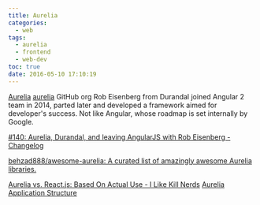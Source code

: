 ```yaml
---
title: Aurelia
categories:
  - web
tags:
  - aurelia
  - frontend
  - web-dev
toc: true
date: 2016-05-10 17:10:19
---
```


[Aurelia](http://aurelia.io/)
[aurelia](https://github.com/aurelia) GitHub org
Rob Eisenberg from Durandal joined Angular 2 team in 2014, parted later and developed a framework aimed for developer's success.
Not like Angular, whose roadmap is set internally by Google.

[#140: Aurelia, Durandal, and leaving AngularJS with Rob Eisenberg - Changelog](https://changelog.com/140/)

[behzad888/awesome-aurelia: A curated list of amazingly awesome Aurelia libraries.](https://github.com/behzad888/awesome-aurelia)

[Aurelia vs. React.js: Based On Actual Use - I Like Kill Nerds](http://ilikekillnerds.com/2015/03/aurelia-vs-react-js-based-on-actual-use/)
[Aurelia Application Structure](http://patrickwalters.net/application-structure/)
